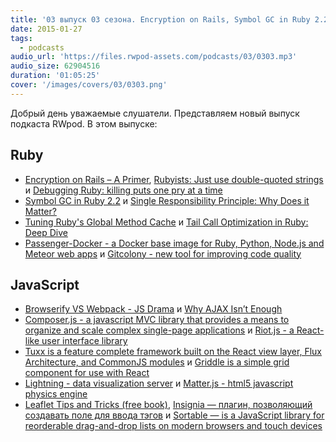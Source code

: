 ```yaml
---
title: '03 выпуск 03 сезона. Encryption on Rails, Symbol GC in Ruby 2.2, Gitcolony, Browserify VS Webpack, Lightning и прочее'
date: 2015-01-27
tags:
  - podcasts
audio_url: 'https://files.rwpod-assets.com/podcasts/03/0303.mp3'
audio_size: 62904516
duration: '01:05:25'
cover: '/images/covers/03/0303.png'
---
```


Добрый день уважаемые слушатели. Представляем новый выпуск подкаста RWpod. В этом выпуске:

## Ruby

- [Encryption on Rails – A Primer](http://product.reverb.com/2015/01/20/encryption-on-rails-a-primer/), [Rubyists: Just use double-quoted strings](http://viget.com/extend/just-use-double-quoted-ruby-strings) и [Debugging Ruby: killing puts one pry at a time](https://dnlserrano.github.io/2015/01/11/debugging-ruby/)
- [Symbol GC in Ruby 2.2](http://www.sitepoint.com/symbol-gc-ruby-2-2/) и [Single Responsibility Principle: Why Does it Matter?](http://blog.8thlight.com/elizabeth-engelman/2015/01/22/single-responsibility-principle-why-does-it-matter.html)
- [Tuning Ruby's Global Method Cache](http://www.shopify.com/technology/16777156-tuning-rubys-global-method-cache) и [Tail Call Optimization in Ruby: Deep Dive](http://blog.tdg5.com/tail-call-optimization-ruby-deep-dive/)
- [Passenger-Docker - a Docker base image for Ruby, Python, Node.js and Meteor web apps](https://github.com/phusion/passenger-docker) и [Gitcolony - new tool for improving code quality](https://www.gitcolony.com/)

## JavaScript

- [Browserify VS Webpack - JS Drama](http://blog.namangoel.com/browserify-vs-webpack-js-drama) и [Why AJAX Isn’t Enough](http://www.smashingmagazine.com/2015/01/13/why-ajax-isnt-enough/)
- [Composer.js - a javascript MVC library that provides a means to organize and scale complex single-page applications](http://lyonbros.github.io/composer.js/) и [Riot.js - a React-like user interface library](https://muut.com/riotjs/)
- [Tuxx is a feature complete framework built on the React view layer, Flux Architecture, and CommonJS modules](http://www.tuxedojs.org/) и [Griddle is a simple grid component for use with React](https://dynamictyped.github.io/Griddle/)
- [Lightning - data visualization server](http://lightning-viz.org/) и [Matter.js - html5 javascript physics engine](http://brm.io/matter-js/)
- [Leaflet Tips and Tricks (free book)](https://leanpub.com/leaflet-tips-and-tricks/read), [Insignia — плагин, позволяющий создавать поле для ввода тэгов](http://bevacqua.github.io/insignia/) и [Sortable — is a JavaScript library for reorderable drag-and-drop lists on modern browsers and touch devices](http://rubaxa.github.io/Sortable/)
